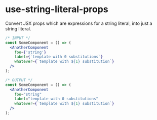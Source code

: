 # use-string-literal-props

Convert JSX props which are expressions for a string literal, into just a string literal.

```jsx
/* INPUT */
const SomeComponent = () => (
  <AnotherComponent
    foo={'string'}
    label={`template with 0 substitutions`}
    whatever={`template with ${1} substitution`}
  />
);

/* OUTPUT */
const SomeComponent = () => (
  <AnotherComponent
    foo="string"
    label="template with 0 substitutions"
    whatever={`template with ${1} substitution`}
  />
);
```
